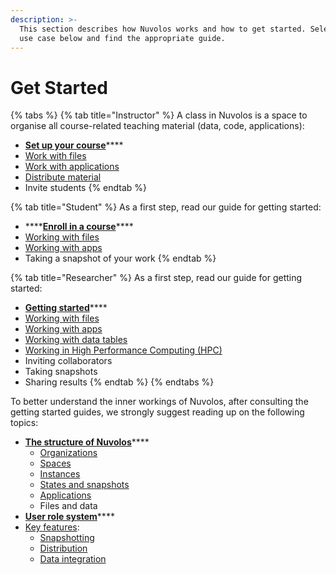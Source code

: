 ```yaml
---
description: >-
  This section describes how Nuvolos works and how to get started. Select your
  use case below and find the appropriate guide.
---
```


# Get Started



{% tabs %}
{% tab title="Instructor" %}
A class in Nuvolos is a space to organise all course-related teaching material \(data, code, applications\):

* [**Set up your course**](education/instructor-topics/instructor-guide.md)\*\*\*\*
* [Work with files](getting-started/work-with-files/)
* [Work with applications](getting-started/work-with-applications.md)
* [Distribute material](getting-started/distribute-objects-in-nuvolos/)
* Invite students
{% endtab %}

{% tab title="Student" %}
As a first step, read our guide for getting started:

* \*\*\*\*[**Enroll in a course**](education/student-topics/student-guide.md)\*\*\*\*
* [Working with files](getting-started/work-with-files/)
* [Working with apps](getting-started/work-with-applications.md)
* Taking a snapshot of your work
{% endtab %}

{% tab title="Researcher" %}
As a first step, read our guide for getting started:

* [**Getting started**](research/researcher-guide.md)\*\*\*\*
* [Working with files](getting-started/work-with-files/)
* [Working with apps](getting-started/work-with-applications.md)
* [Working with data tables](getting-started/work-with-data.md)
* [Working in High Performance Computing \(HPC\)](research/high-performance-computing.md)
* Inviting collaborators
* Taking snapshots
* Sharing results
{% endtab %}
{% endtabs %}

To better understand the inner workings of Nuvolos, after consulting the getting started guides, we strongly suggest reading up on the following topics:

* [**The structure of Nuvolos**](our-features/data-organization/)\*\*\*\*
  * [Organizations](our-features/data-organization/organizations.md)
  * [Spaces](our-features/data-organization/spaces.md)
  * [Instances](our-features/data-organization/instances.md)
  * [States and snapshots](our-features/data-organization/snapshots.md)
  * [Applications](our-features/data-organization/applications.md)
  * Files and data
* [**User role system**]()\*\*\*\*
* [Key features](our-features/):
  * [Snapshotting](our-features/snapshotting.md)
  * [Distribution](our-features/distribution.md)
  * [Data integration](our-features/data-integration.md)







